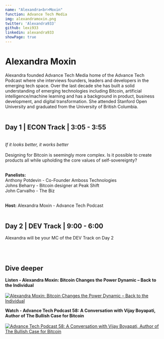 ```yaml
---
name: "Alexandra<br>Moxin"
function: Advance Tech Media
img: alexandramoxin.png
twitter: 'Alexandra933'
github: lexi933
linkedin: alexandra933
showPage: true
---
```


# Alexandra Moxin
 
Alexandra founded Advance Tech Media home of the Advance Tech Podcast where she interviews founders, leaders and developers in the emerging tech space. Over the last decade she has built a solid understanding of emerging technologies including Bitcoin, artificial intelligence/machine learning and has a background in product, business development, and digital transformation. She attended Stanford Open University and graduated from the University of British Columbia.
<br><br>

## Day 1 | ECON Track | 3:05 - 3:55
<br>
<i>If it looks better, it works better</i><br><br>
Designing for Bitcoin is seemingly more complex. Is it possible to create products all while upholding the core values of self-sovereignty? <br><br>

<b>Panelists:</b><br>
Anthony Potdevin - Co-Founder Amboss Technologies <br>
Johns Beharry - Bitcoin designer at Peak Shift<br>
John Carvalho - The Biz <br><br>

<b>Host:</b> Alexandra Moxin - Advance Tech Podcast
<br><br>

## Day 2 | DEV Track | 9:00 - 6:00

Alexandra will be your MC of the DEV Track on Day 2

<br><br>

## Dive deeper


<div class="grid grid-cols-1 md:grid-cols-2 gap-5">
<div class="p-3 my-2">

**Listen - Alexandra Moxin: Bitcoin Changes the Power Dynamic – Back to the Individual** <br><br>
[ ![Alexandra Moxin: Bitcoin Changes the Power Dynamic – Back to the Individual](/2022/content/alex_anita.png)](https://bitcoinundco.com/en/alexandra-moxin/)
</div>

<div class="p-3 my-2">

**Watch - Advance Tech Podcast 58: A Conversation with Vijay Boyapati, Author of The Bullish Case for Bitcoin** <br><br>
[ ![Advance Tech Podcast 58: A Conversation with Vijay Boyapati, Author of The Bullish Case for Bitcoin](/2022/content/alex_vijay.png)](https://www.youtube.com/watch?v=6Gq6Y4NN3LU/)
</div>

</div>

<br>


